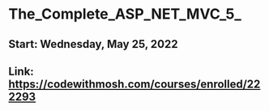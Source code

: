 # The_Complete_ASP_NET_MVC_5_

## Start: Wednesday, May 25, 2022

## Link: https://codewithmosh.com/courses/enrolled/222293
